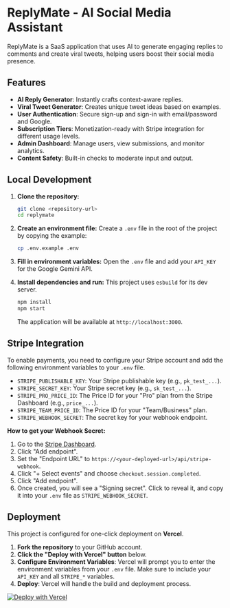 # ReplyMate - AI Social Media Assistant

ReplyMate is a SaaS application that uses AI to generate engaging replies to comments and create viral tweets, helping users boost their social media presence.

## Features

- **AI Reply Generator**: Instantly crafts context-aware replies.
- **Viral Tweet Generator**: Creates unique tweet ideas based on examples.
- **User Authentication**: Secure sign-up and sign-in with email/password and Google.
- **Subscription Tiers**: Monetization-ready with Stripe integration for different usage levels.
- **Admin Dashboard**: Manage users, view submissions, and monitor analytics.
- **Content Safety**: Built-in checks to moderate input and output.

## Local Development

1.  **Clone the repository:**
    ```bash
    git clone <repository-url>
    cd replymate
    ```

2.  **Create an environment file:**
    Create a `.env` file in the root of the project by copying the example:
    ```bash
    cp .env.example .env
    ```

3.  **Fill in environment variables:**
    Open the `.env` file and add your `API_KEY` for the Google Gemini API.

4.  **Install dependencies and run:**
    This project uses `esbuild` for its dev server.
    ```bash
    npm install
    npm start
    ```
    The application will be available at `http://localhost:3000`.

## Stripe Integration

To enable payments, you need to configure your Stripe account and add the following environment variables to your `.env` file.

-   `STRIPE_PUBLISHABLE_KEY`: Your Stripe publishable key (e.g., `pk_test_...`).
-   `STRIPE_SECRET_KEY`: Your Stripe secret key (e.g., `sk_test_...`).
-   `STRIPE_PRO_PRICE_ID`: The Price ID for your "Pro" plan from the Stripe Dashboard (e.g., `price_...`).
-   `STRIPE_TEAM_PRICE_ID`: The Price ID for your "Team/Business" plan.
-   `STRIPE_WEBHOOK_SECRET`: The secret key for your webhook endpoint.

**How to get your Webhook Secret:**

1.  Go to the [Stripe Dashboard](https://dashboard.stripe.com/webhooks).
2.  Click "Add endpoint".
3.  Set the "Endpoint URL" to `https://<your-deployed-url>/api/stripe-webhook`.
4.  Click "+ Select events" and choose `checkout.session.completed`.
5.  Click "Add endpoint".
6.  Once created, you will see a "Signing secret". Click to reveal it, and copy it into your `.env` file as `STRIPE_WEBHOOK_SECRET`.

## Deployment

This project is configured for one-click deployment on **Vercel**.

1.  **Fork the repository** to your GitHub account.
2.  **Click the "Deploy with Vercel" button** below.
3.  **Configure Environment Variables**: Vercel will prompt you to enter the environment variables from your `.env` file. Make sure to include your `API_KEY` and all `STRIPE_*` variables.
4.  **Deploy**: Vercel will handle the build and deployment process.

[![Deploy with Vercel](https://vercel.com/button)](https://vercel.com/new/clone?repository-url=https%3A%2F%2Fgithub.com%2F<your-github-username>%2Freplymate)
